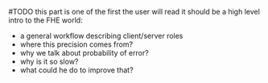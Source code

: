#TODO
this part is one of the first the user will read
it should be a high level intro to the FHE world:
- a general workflow describing client/server roles
- where this precision comes from?
- why we talk about probability of error?
- why is it so slow?
- what could he do to improve that?

